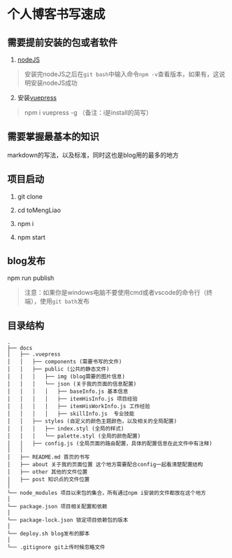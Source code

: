# 个人博客书写速成

## 需要提前安装的包或者软件

1. [nodeJS](https://nodejs.org/en/download/)

> 安装完nodeJS之后在`git bash`中输入命令`npm -v`查看版本，如果有，这说明安装nodeJS成功

2. 安装[vuepress](https://vuepress.vuejs.org/zh/guide/getting-started.html)

> npm i vuepress -g  （备注：i是install的简写）

## 需要掌握最基本的知识

markdown的写法，以及标准，同时这也是blog用的最多的地方

## 项目启动

1. git clone

2. cd toMengLiao

3. npm i

4. npm start

## blog发布

npm run publish

> 注意：如果你是windows电脑不要使用cmd或者vscode的命令行（终端），使用`git bath`发布

## 目录结构

```tree
.
├── docs
│   ├── .vuepress
│   │   ├── components (需要书写的文件)
│   │   ├── public (公共的静态文件)
│   │   │   ├── img (blog需要的图片信息)
│   │   │   └── json (关于我的页面的信息配置)
│   │   │   │   ├── baseInfo.js 基本信息
│   │   │   │   ├── itemHisInfo.js 项目经验
│   │   │   │   ├── itemHisWorkInfo.js 工作经验
│   │   │   │   ├── skillInfo.js  专业技能
│   │   ├── styles (自定义的颜色主题颜色，以及相关的全局配置)
│   │   │   ├── index.styl (全局的样式)
│   │   │   └── palette.styl (全局的颜色配置)
│   │   ├── config.js (全局页面的路由配置，具体的配置信息在此文件中有注释)
│   │
│   ├── README.md 首页的书写
│   ├── about 关于我的页面位置 这个地方需要配合config一起看清楚配置结构
│   ├── other 其他的文件位置
│   ├── post 知识点的文件位置
│
└── node_modules 项目以来包的集合，所有通过npm i安装的文件都放在这个地方
│
└── package.json 项目相关配置和依赖
│
└── package-lock.json 锁定项目依赖包的版本
│
└── deploy.sh blog发布的脚本
│
└── .gitignore git上传时候忽略文件

```
